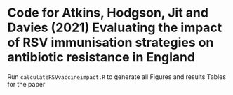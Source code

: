 # Code for Atkins, Hodgson, Jit and Davies (2021) Evaluating the impact of RSV immunisation strategies on antibiotic resistance in England

Run ```calculateRSVvaccineimpact.R``` to generate all Figures and results Tables for the paper
